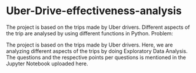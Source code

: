 # Uber-Drive-effectiveness-analysis
The project is based on the trips made by Uber drivers. Different aspects of the trip are analysed by using different functions in Python.
Problem:

The project is based on the trips made by Uber drivers. Here, we are analyzing different aspects of the trips by doing Exploratory Data Analysis. The questions and the respective points per questions is mentioned in the Jupyter Notebook uploaded here.
